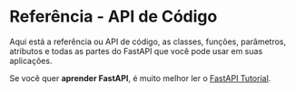 # Referência - API de Código

Aqui está a referência ou API de código, as classes, funções, parâmetros, atributos e todas as partes do FastAPI que você pode usar em suas aplicações.

Se você quer **aprender FastAPI**, é muito melhor ler o
[FastAPI Tutorial](https://fastapi.tiangolo.com/tutorial/).
